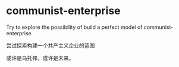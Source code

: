 # communist-enterprise
Try to explore the possibility of build a perfect model of communist-enterprise

尝试探索构建一个共产主义企业的蓝图

或许是乌托邦，或许是未来。
